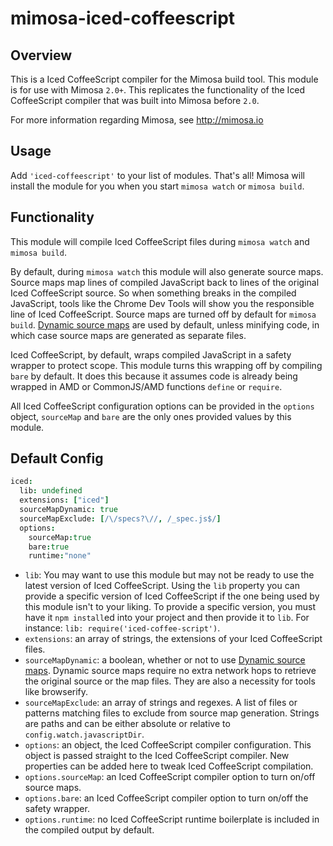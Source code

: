 mimosa-iced-coffeescript
===========

## Overview

This is a Iced CoffeeScript compiler for the Mimosa build tool. This module is for use with Mimosa `2.0+`.  This replicates the functionality of the Iced CoffeeScript compiler that was built into Mimosa before `2.0`.

For more information regarding Mimosa, see http://mimosa.io

## Usage

Add `'iced-coffeescript'` to your list of modules.  That's all!  Mimosa will install the module for you when you start `mimosa watch` or `mimosa build`.

## Functionality

This module will compile Iced CoffeeScript files during `mimosa watch` and `mimosa build`.

By default, during `mimosa watch` this module will also generate source maps. Source maps map lines of compiled JavaScript back to lines of the original Iced CoffeeScript source. So when something breaks in the compiled JavaScript, tools like the Chrome Dev Tools will show you the responsible line of Iced CoffeeScript. Source maps are turned off by default for `mimosa build`. [Dynamic source maps](http://fitzgeraldnick.com/weblog/46/) are used by default, unless minifying code, in which case source maps are generated as separate files.

Iced CoffeeScript, by default, wraps compiled JavaScript in a safety wrapper to protect scope. This module turns this wrapping off by compiling `bare` by default. It does this because it assumes code is already being wrapped in AMD or CommonJS/AMD functions `define` or `require`.

All Iced CoffeeScript configuration options can be provided in the `options` object, `sourceMap` and `bare` are the only ones provided values by this module.

## Default Config

```coffeescript
iced:
  lib: undefined
  extensions: ["iced"]
  sourceMapDynamic: true
  sourceMapExclude: [/\/specs?\//, /_spec.js$/]
  options:
    sourceMap:true
    bare:true
    runtime:"none"
```

* `lib`: You may want to use this module but may not be ready to use the latest version of Iced CoffeeScript. Using the `lib` property you can provide a specific version of Iced CoffeeScript if the one being used by this module isn't to your liking. To provide a specific version, you must have it `npm install`ed into your project and then provide it to `lib`. For instance: `lib: require('iced-coffee-script')`.
* `extensions`: an array of strings, the extensions of your Iced CoffeeScript files.
* `sourceMapDynamic`: a boolean, whether or not to use [Dynamic source maps](http://fitzgeraldnick.com/weblog/46/). Dynamic source maps require no extra network hops to retrieve the original source or the map files.  They are also a necessity for tools like browserify.
* `sourceMapExclude`: an array of strings and regexes. A list of files or patterns matching files to exclude from source map generation. Strings are paths and can be either absolute or relative to `config.watch.javascriptDir`.
* `options`: an object, the Iced CoffeeScript compiler configuration. This object is passed straight to the Iced CoffeeScript compiler. New properties can be added here to tweak Iced CoffeeScript compilation.
* `options.sourceMap`: an Iced CoffeeScript compiler option to turn on/off source maps.
* `options.bare`: an Iced CoffeeScript compiler option to turn on/off the safety wrapper.
* `options.runtime`: no Iced CoffeeScript runtime boilerplate is included in the compiled output by default.
